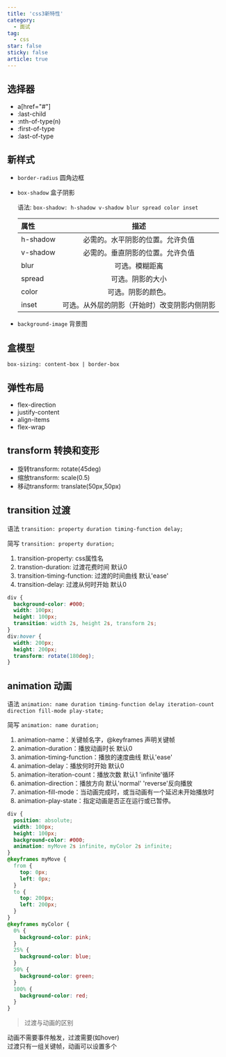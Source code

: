 ```yaml
---
title: 'css3新特性'
category:
  - 面试
tag:
  - css
star: false
sticky: false  
article: true
---
```


## 选择器

- a[href="#"]
- :last-child
- :nth-of-type(n)
- :first-of-type
- :last-of-type

## 新样式

- `border-radius` 圆角边框  
- `box-shadow` 盒子阴影  

  语法: `box-shadow: h-shadow v-shadow blur spread color inset`

  | 属性 | 描述 |
  |:------|:-------:|
  | h-shadow | 必需的。水平阴影的位置。允许负值 |
  | v-shadow | 必需的。垂直阴影的位置。允许负值 |
  | blur | 可选。模糊距离 |
  | spread | 可选。阴影的大小 |
  | color | 可选。阴影的颜色。 |
  | inset | 可选。从外层的阴影（开始时）改变阴影内侧阴影 |

- `background-image` 背景图
      
## 盒模型

`box-sizing: content-box | border-box`

## 弹性布局

- flex-direction
- justify-content
- align-items
- flex-wrap
      
## transform 转换和变形

- 旋转transform: rotate(45deg)
- 缩放transform: scale(0.5)
- 移动transform: translate(50px,50px)

## transition 过渡

语法 `transition: property duration timing-function delay;`

简写 `transition: property duration;`

1. transition-property: css属性名
2. transtion-duration: 过渡花费时间 默认0
3. transition-timing-function: 过渡的时间曲线 默认'ease' 
4. transition-delay: 过渡从何时开始 默认0

``` css
div {
  background-color: #000;
  width: 100px;
  height: 100px;
  transition: width 2s, height 2s, transform 2s;
​}
div:hover {
  width: 200px;
  height: 200px;
  transform: rotate(180deg);
}
```

## animation 动画

语法 `animation: name duration timing-function delay iteration-count direction fill-mode play-state;`

简写 `animation: name duration;`

1. animation-name：关键帧名字，@keyframes 声明关键帧
2. animation-duration：播放动画时长 默认0
3. animation-timing-function：播放的速度曲线 默认'ease'
4. animation-delay：播放何时开始 默认0
5. animation-iteration-count：播放次数 默认1 'infinite'循环
6. animation-direction：播放方向 默认'normal' 'reverse'反向播放
7. animation-fill-mode：当动画完成时，或当动画有一个延迟未开始播放时
8. animation-play-state：指定动画是否正在运行或已暂停。

``` css
div {
  position: absolute;
  width: 100px;
  height: 100px;
  background-color: #000;
  animation: myMove 2s infinite, myColor 2s infinite;
}
@keyframes myMove {
  from {
    top: 0px;
    left: 0px;
  }
  to {
    top: 200px;
    left: 200px;
  }
}
@keyframes myColor {
  0% {
    background-color: pink;
  }
  25% {
    background-color: blue;
  }
  50% {
    background-color: green;
  }
  100% {
    background-color: red;
  }
​}
```

> 过渡与动画的区别

动画不需要事件触发，过渡需要(如hover)  
过渡只有一组关键帧，动画可以设置多个
   



